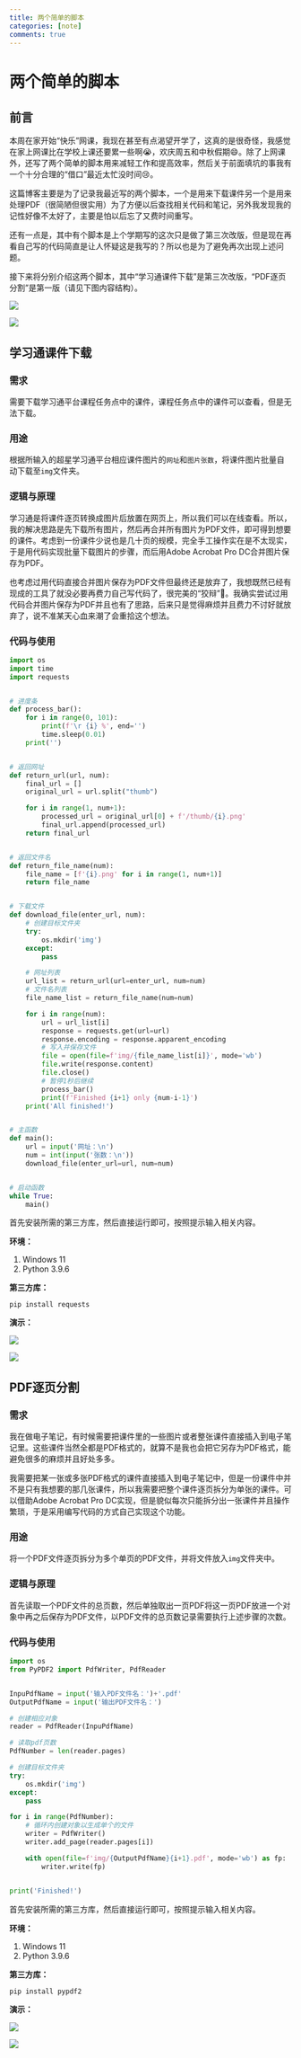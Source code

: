 ```yaml
---
title: 两个简单的脚本
categories: [note]
comments: true
---
```


# 两个简单的脚本

## 前言

本周在家开始“快乐”网课，我现在甚至有点渴望开学了，这真的是很奇怪，我感觉在家上网课比在学校上课还要累一些啊😭，欢庆周五和中秋假期😄。除了上网课外，还写了两个简单的脚本用来减轻工作和提高效率，然后关于前面填坑的事我有一个十分合理的“借口”最近太忙没时间😢。

这篇博客主要是为了记录我最近写的两个脚本，一个是用来下载课件另一个是用来处理PDF（很简陋但很实用）为了方便以后查找相关代码和笔记，另外我发现我的记性好像不太好了，主要是怕以后忘了又费时间重写。

还有一点是，其中有个脚本是上个学期写的这次只是做了第三次改版，但是现在再看自己写的代码简直是让人怀疑这是我写的？所以也是为了避免再次出现上述问题。

接下来将分别介绍这两个脚本，其中“学习通课件下载”是第三次改版，“PDF逐页分割”是第一版（请见下图内容结构）。

![](img/ContentStructure.png)

<img src="{{ '/assets/2022-09-09/ContentStructure.png' | relative_url }}">


## 学习通课件下载

### 需求

需要下载学习通平台课程任务点中的课件，课程任务点中的课件可以查看，但是无法下载。

### 用途

根据所输入的超星学习通平台相应课件图片的`网址`和`图片张数`，将课件图片批量自动下载至`img`文件夹。

### 逻辑与原理

学习通是将课件逐页转换成图片后放置在网页上，所以我们可以在线查看。所以，我的解决思路是先下载所有图片，然后再合并所有图片为PDF文件，即可得到想要的课件。考虑到一份课件少说也是几十页的规模，完全手工操作实在是不太现实，于是用代码实现批量下载图片的步骤，而后用Adobe Acrobat Pro DC合并图片保存为PDF。

也考虑过用代码直接合并图片保存为PDF文件但最终还是放弃了，我想既然已经有现成的工具了就没必要再费力自己写代码了，很完美的“狡辩”🤣。我确实尝试过用代码合并图片保存为PDF并且也有了思路，后来只是觉得麻烦并且费力不讨好就放弃了，说不准某天心血来潮了会重拾这个想法。

### 代码与使用

```python
import os
import time
import requests


# 进度条
def process_bar():
    for i in range(0, 101):
        print(f'\r {i} %', end='')
        time.sleep(0.01)
    print('')


# 返回网址
def return_url(url, num):
    final_url = []
    original_url = url.split("thumb")

    for i in range(1, num+1):
        processed_url = original_url[0] + f'/thumb/{i}.png'
        final_url.append(processed_url)
    return final_url


# 返回文件名
def return_file_name(num):
    file_name = [f'{i}.png' for i in range(1, num+1)]
    return file_name


# 下载文件
def download_file(enter_url, num):
    # 创建目标文件夹
    try:
        os.mkdir('img')
    except:
        pass

    # 网址列表
    url_list = return_url(url=enter_url, num=num)
    # 文件名列表
    file_name_list = return_file_name(num=num)

    for i in range(num):
        url = url_list[i]
        response = requests.get(url=url)
        response.encoding = response.apparent_encoding
        # 写入并保存文件
        file = open(file=f'img/{file_name_list[i]}', mode='wb')
        file.write(response.content)
        file.close()
        # 暂停1秒后继续
        process_bar()
        print(f'Finished {i+1} only {num-i-1}')
    print('All finished!')


# 主函数
def main():
    url = input('网址：\n')
    num = int(input('张数：\n'))
    download_file(enter_url=url, num=num)


# 启动函数
while True:
    main()

```

首先安装所需的第三方库，然后直接运行即可，按照提示输入相关内容。

**环境：**

1. Windows 11
2. Python 3.9.6

**第三方库：**

```
pip install requests
```

**演示：**

![](img/Get-Courseware.png)

<img src="{{ '/assets/2022-09-09/Get-Courseware.png' | relative_url }}">


## PDF逐页分割

### 需求

我在做电子笔记，有时候需要把课件里的一些图片或者整张课件直接插入到电子笔记里。这些课件当然全都是PDF格式的，就算不是我也会把它另存为PDF格式，能避免很多的麻烦并且好处多多。

我需要把某一张或多张PDF格式的课件直接插入到电子笔记中，但是一份课件中并不是只有我想要的那几张课件，所以我需要把整个课件逐页拆分为单张的课件。可以借助Adobe Acrobat Pro DC实现，但是貌似每次只能拆分出一张课件并且操作繁琐，于是采用编写代码的方式自己实现这个功能。

### 用途

将一个PDF文件逐页拆分为多个单页的PDF文件，并将文件放入`img`文件夹中。

### 逻辑与原理

首先读取一个PDF文件的总页数，然后单独取出一页PDF将这一页PDF放进一个对象中再之后保存为PDF文件，以PDF文件的总页数记录需要执行上述步骤的次数。

### 代码与使用

```python
import os
from PyPDF2 import PdfWriter, PdfReader


InpuPdfName = input('输入PDF文件名：')+'.pdf'
OutputPdfName = input('输出PDF文件名：')

# 创建相应对象
reader = PdfReader(InpuPdfName)

# 读取pdf页数
PdfNumber = len(reader.pages)

# 创建目标文件夹
try:
    os.mkdir('img')
except:
    pass

for i in range(PdfNumber):
    # 循环内创建对象以生成单个的文件
    writer = PdfWriter()
    writer.add_page(reader.pages[i])

    with open(file=f'img/{OutputPdfName}{i+1}.pdf', mode='wb') as fp:
        writer.write(fp)


print('Finished!')

```

首先安装所需的第三方库，然后直接运行即可，按照提示输入相关内容。

**环境：**

1. Windows 11
2. Python 3.9.6

**第三方库：**

```
pip install pypdf2
```

**演示：**

![](img/Split-PDF-Page-by-Page.png)

<img src="{{ '/assets/2022-09-09/Split-PDF-Page-by-Page.png' | relative_url }}">

